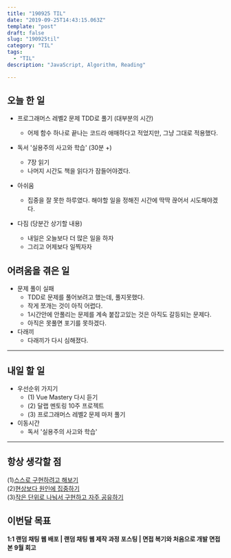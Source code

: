 ```yaml
---
title: "190925 TIL"
date: "2019-09-25T14:43:15.063Z"
template: "post"
draft: false
slug: "190925til"
category: "TIL"
tags:
  - "TIL"
description: "JavaScript, Algorithm, Reading"

---
```


## 오늘 한 일

- 프로그래머스 레벨2 문제 TDD로 풀기 (대부분의 시간)
  - 어제 함수 하나로 끝나는 코드라 애매하다고 적었지만, 그냥 그대로 적용했다.
- 독서 '실용주의 사고와 학습' (30분 +)
  - 7장 읽기
  - 나머지 시간도 책을 읽다가 잠들어야겠다.
- 아쉬움
  - 집중을 잘 못한 하루였다. 해야할 일을 정해진 시간에 딱딱 끊어서 시도해야겠다.



- 다짐 (당분간 상기할 내용)
  - 내일은 오늘보다 더 많은 일을 하자
  - 그리고 어제보다 일찍자자

## 어려움을 겪은 일

- 문제 풀이 실패
  - TDD로 문제를 풀어보려고 했는데, 풀지못했다.
  - 작게 쪼개는 것이 아직 어렵다.
  - 1시간안에 안풀리는 문제를 계속 붙잡고있는 것은 아직도 갈등되는 문제다.
  - 아직은 못풀면 포기를 못하겠다.
- 다래끼
  - 다래끼가 다시 심해졌다.

---

## 내일 할 일

- 우선순위 가지기
  - (1) Vue Mastery 다시 듣기
  - (2) 달랩 멘토링 10주 프로젝트
  - (3) 프로그래머스 레벨2 문제 마저 풀기
- 이동시간
  - 독서 '실용주의 사고와 학습'

------



## 항상 생각할 점

(1)<u>스스로 구현하려고 해보기</u> <br>(2)<u>현상보다 원인에 집중하기</u> <br>(3)<u>작은 단위로 나눠서 구현하고 자주 공유하기</u>



## 이번달 목표

**1:1 랜덤 채팅 웹 배포 | 랜덤 채팅 웹 제작 과정 포스팅 | 면접 복기와 처음으로 개발 면접 본 9월 회고**


